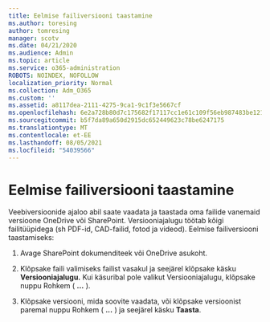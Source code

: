 ```yaml
---
title: Eelmise failiversiooni taastamine
ms.author: toresing
author: tomresing
manager: scotv
ms.date: 04/21/2020
ms.audience: Admin
ms.topic: article
ms.service: o365-administration
ROBOTS: NOINDEX, NOFOLLOW
localization_priority: Normal
ms.collection: Adm_O365
ms.custom: ''
ms.assetid: a8117dea-2111-4275-9ca1-9c1f3e5667cf
ms.openlocfilehash: 6e2a728b80d7c175682f17117cc1e61c109f56eb987483be12187d048467a4c4
ms.sourcegitcommit: b5f7da89a650d2915dc652449623c78be6247175
ms.translationtype: MT
ms.contentlocale: et-EE
ms.lasthandoff: 08/05/2021
ms.locfileid: "54039566"
---
```

# <a name="restore-a-previous-file-version"></a>Eelmise failiversiooni taastamine

Veebiversioonide ajaloo abil saate vaadata ja taastada oma failide vanemaid versioone OneDrive või SharePoint. Versiooniajalugu töötab kõigi failitüüpidega (sh PDF-id, CAD-failid, fotod ja videod). Eelmise failiversiooni taastamiseks:
  
1. Avage SharePoint dokumenditeek või OneDrive asukoht.
    
2. Klõpsake faili valimiseks failist vasakul ja seejärel klõpsake käsku **Versiooniajalugu.** Kui käsuribal pole valikut Versiooniajalugu, klõpsake nuppu Rohkem ( **...** ). 
    
3. Klõpsake versiooni, mida soovite vaadata, või klõpsake versioonist paremal nuppu Rohkem ( **...** ) ja seejärel käsku **Taasta**.
    

